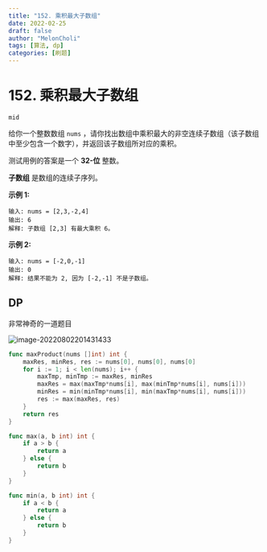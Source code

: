 ```yaml
---
title: "152. 乘积最大子数组"
date: 2022-02-25
draft: false
author: "MelonCholi"
tags: [算法, dp]
categories: [刷题]
---
```


# 152. 乘积最大子数组

`mid`

给你一个整数数组 `nums` ，请你找出数组中乘积最大的非空连续子数组（该子数组中至少包含一个数字），并返回该子数组所对应的乘积。

测试用例的答案是一个 **32-位** 整数。

**子数组** 是数组的连续子序列。

**示例 1:**

```
输入: nums = [2,3,-2,4]
输出: 6
解释: 子数组 [2,3] 有最大乘积 6。
```

**示例 2:**

```
输入: nums = [-2,0,-1]
输出: 0
解释: 结果不能为 2, 因为 [-2,-1] 不是子数组。
```

## DP

非常神奇的一道题目

![image-20220802201431433](https://markdown-1303167219.cos.ap-shanghai.myqcloud.com/image-20220802201431433.png)

```go
func maxProduct(nums []int) int {
	maxRes, minRes, res := nums[0], nums[0], nums[0]
	for i := 1; i < len(nums); i++ {
		maxTmp, minTmp := maxRes, minRes
		maxRes = max(maxTmp*nums[i], max(minTmp*nums[i], nums[i]))
		minRes = min(minTmp*nums[i], min(maxTmp*nums[i], nums[i]))
		res := max(maxRes, res)
	}
	return res
}

func max(a, b int) int {
	if a > b {
		return a
	} else {
		return b
	}
}

func min(a, b int) int {
	if a < b {
		return a
	} else {
		return b
	}
}
```

